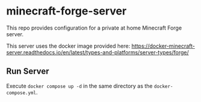 # minecraft-forge-server

This repo provides configuration for a private at home Minecraft Forge server.  

This server uses the docker image provided here: https://docker-minecraft-server.readthedocs.io/en/latest/types-and-platforms/server-types/forge/

## Run Server

Execute `docker compose up -d` in the same directory as the `docker-compose.yml`.  